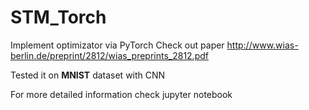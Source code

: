 # STM_Torch

Implement optimizator via PyTorch 
Check out paper http://www.wias-berlin.de/preprint/2812/wias_preprints_2812.pdf

Tested it on **MNIST** dataset with CNN

For more detailed information check jupyter notebook
